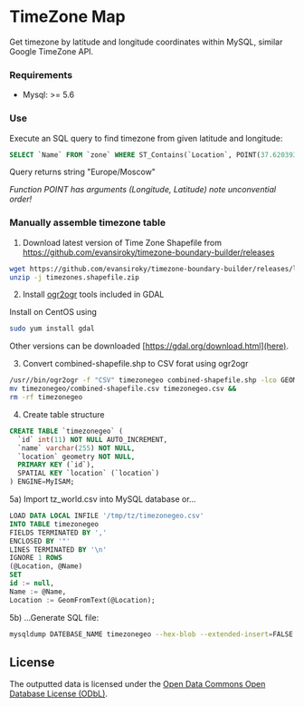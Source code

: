 # TimeZone Map

Get timezone by latitude and longitude coordinates within MySQL, similar Google TimeZone API.

### Requirements

* Mysql: >= 5.6

### Use

Execute an SQL query to find timezone from given latitude and longitude:

```sql
SELECT `Name` FROM `zone` WHERE ST_Contains(`Location`, POINT(37.620393, 55.75396));
```
Query returns string "Europe/Moscow"

*Function POINT has arguments (Longitude, Latitude)*
*note unconvential order!*

### Manually assemble timezone table

1) Download latest version of Time Zone Shapefile from https://github.com/evansiroky/timezone-boundary-builder/releases

```bash
wget https://github.com/evansiroky/timezone-boundary-builder/releases/latest/download/timezones.shapefile.zip &&
unzip -j timezones.shapefile.zip
```

2) Install [ogr2ogr](http://www.osgeo.org) tools included in GDAL

Install on CentOS using
```bash
sudo yum install gdal 
```

Other versions can be downloaded [https://gdal.org/download.html](here).

3) Convert combined-shapefile.shp to CSV forat using ogr2ogr
```bash
/usr//bin/ogr2ogr -f "CSV" timezonegeo combined-shapefile.shp -lco GEOMETRY=AS_WKT && 
mv timezonegeo/combined-shapefile.csv timezonegeo.csv && 
rm -rf timezonegeo
```

4) Create table structure
```sql
CREATE TABLE `timezonegeo` (
  `id` int(11) NOT NULL AUTO_INCREMENT,
  `name` varchar(255) NOT NULL,
  `location` geometry NOT NULL,
  PRIMARY KEY (`id`),
  SPATIAL KEY `location` (`location`)
) ENGINE=MyISAM;
```

5a) Import tz_world.csv into MySQL database or...
```sql
LOAD DATA LOCAL INFILE '/tmp/tz/timezonegeo.csv'
INTO TABLE timezonegeo 
FIELDS TERMINATED BY ',' 
ENCLOSED BY '"'
LINES TERMINATED BY '\n'
IGNORE 1 ROWS
(@Location, @Name)
SET 
id := null,
Name := @Name,
Location := GeomFromText(@Location);
```

5b) ...Generate SQL file:
```bash
mysqldump DATEBASE_NAME timezonegeo --hex-blob --extended-insert=FALSE -r timezonegeo.sql
``` 
## License

The outputted data is licensed under the [Open Data Commons Open Database License (ODbL)](http://opendatacommons.org/licenses/odbl/).